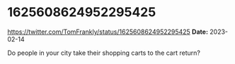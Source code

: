 # 1625608624952295425
https://twitter.com/TomFrankly/status/1625608624952295425
**Date:** 2023-02-14

Do people in your city take their shopping carts to the cart return?
